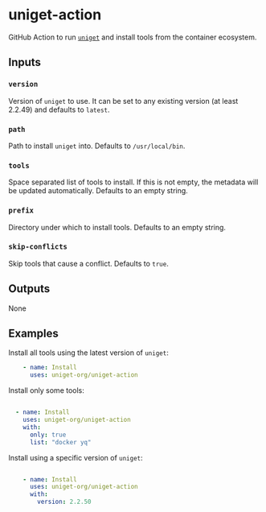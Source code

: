 # uniget-action

GitHub Action to run [`uniget`](https://github.com/uniget-org/cli) and install tools from the container ecosystem.

## Inputs

### `version`

Version of `uniget` to use. It can be set to any existing version (at least 2.2.49) and defaults to `latest`.

### `path`

Path to install `uniget` into. Defaults to `/usr/local/bin`.

### `tools`

Space separated list of tools to install. If this is not empty, the metadata will be updated automatically. Defaults to an empty string.

### `prefix`

Directory under which to install tools. Defaults to an empty string.

### `skip-conflicts`

Skip tools that cause a conflict. Defaults to `true`.

## Outputs

None

## Examples

Install all tools using the latest version of `uniget`:

```yaml
    - name: Install
      uses: uniget-org/uniget-action
```

Install only some tools:

```yaml

  - name: Install
    uses: uniget-org/uniget-action
    with:
      only: true
      list: "docker yq"
```

Install using a specific version of `uniget`:

```yaml

    - name: Install
      uses: uniget-org/uniget-action
      with:
        version: 2.2.50
```
